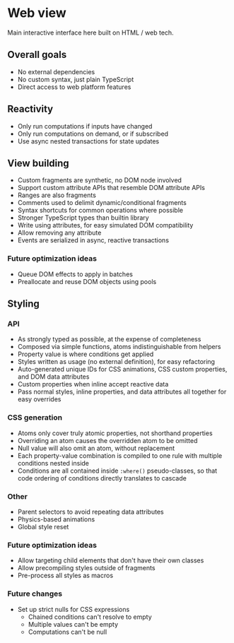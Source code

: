 # Web view

Main interactive interface here built on HTML / web tech.

## Overall goals

- No external dependencies
- No custom syntax, just plain TypeScript
- Direct access to web platform features

## Reactivity

- Only run computations if inputs have changed
- Only run computations on demand, or if subscribed
- Use async nested transactions for state updates

## View building

- Custom fragments are synthetic, no DOM node involved
- Support custom attribute APIs that resemble DOM attribute APIs
- Ranges are also fragments
- Comments used to delimit dynamic/conditional fragments
- Syntax shortcuts for common operations where possible
- Stronger TypeScript types than builtin library
- Write using attributes, for easy simulated DOM compatibility
- Allow removing any attribute
- Events are serialized in async, reactive transactions

### Future optimization ideas

- Queue DOM effects to apply in batches
- Preallocate and reuse DOM objects using pools

## Styling

### API

- As strongly typed as possible, at the expense of completeness
- Composed via simple functions, atoms indistinguishable from helpers
- Property value is where conditions get applied
- Styles written as usage (no external definition), for easy refactoring
- Auto-generated unique IDs for CSS animations, CSS custom properties, and DOM data attributes
- Custom properties when inline accept reactive data
- Pass normal styles, inline properties, and data attributes all together for easy overrides

### CSS generation

- Atoms only cover truly atomic properties, not shorthand properties
- Overriding an atom causes the overridden atom to be omitted
- Null value will also omit an atom, without replacement
- Each property-value combination is compiled to one rule with multiple conditions nested inside
- Conditions are all contained inside `:where()` pseudo-classes, so that code ordering of conditions directly translates to cascade

### Other

- Parent selectors to avoid repeating data attributes
- Physics-based animations
- Global style reset

### Future optimization ideas

- Allow targeting child elements that don't have their own classes
- Allow precompiling styles outside of fragments
- Pre-process all styles as macros

### Future changes

- Set up strict nulls for CSS expressions
  - Chained conditions can't resolve to empty
  - Multiple values can't be empty
  - Computations can't be null
